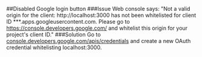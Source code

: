 ##Disabled Google login button
###Issue
Web console says: "Not a valid origin for the client: http://localhost:3000 has not been whitelisted for client ID 
***.apps.googleusercontent.com. Please go to https://console.developers.google.com/ and whitelist this origin for 
your project's client ID."
###Solution
Go to [console.developers.google.com/apis/credentials](console.developers.google.com/apis/credentials) and
create a new OAuth credential whitelisting localhost:3000.